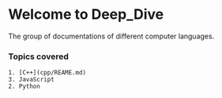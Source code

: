# Welcome to Deep_Dive
The group of documentations of different computer languages.

### Topics covered
```
1. [C++](cpp/REAME.md)
3. JavaScript
2. Python
```
